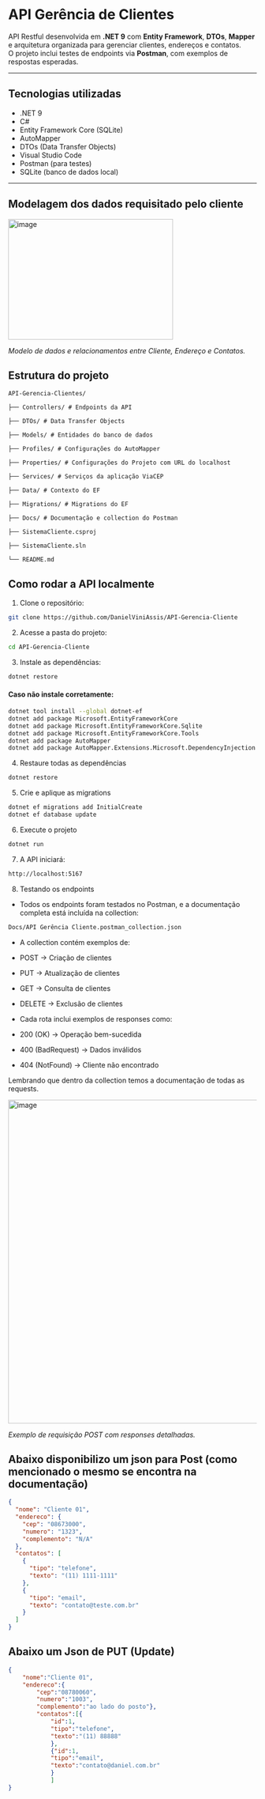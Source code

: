 ﻿# API Gerência de Clientes

API Restful desenvolvida em **.NET 9** com **Entity Framework**, **DTOs**, **Mapper** e arquitetura organizada para gerenciar clientes, endereços e contatos.  
O projeto inclui testes de endpoints via **Postman**, com exemplos de respostas esperadas.

---

## Tecnologias utilizadas

- .NET 9
- C#
- Entity Framework Core (SQLite)
- AutoMapper
- DTOs (Data Transfer Objects)
- Visual Studio Code
- Postman (para testes)
- SQLite (banco de dados local)

---

## Modelagem dos dados requisitado pelo cliente

<img width="334" height="244" alt="image" src="https://github.com/user-attachments/assets/3d5caf3d-f4ee-4a9e-9857-bf53a4d8b9ea" />

*Modelo de dados e relacionamentos entre Cliente, Endereço e Contatos.*

## Estrutura do projeto

    API-Gerencia-Clientes/

    ├── Controllers/ # Endpoints da API

    ├── DTOs/ # Data Transfer Objects

    ├── Models/ # Entidades do banco de dados

    ├── Profiles/ # Configurações do AutoMapper

    ├── Properties/ # Configurações do Projeto com URL do localhost

    ├── Services/ # Serviços da aplicação ViaCEP

    ├── Data/ # Contexto do EF

    ├── Migrations/ # Migrations do EF

    ├── Docs/ # Documentação e collection do Postman

    ├── SistemaCliente.csproj

    ├── SistemaCliente.sln

    └── README.md

## Como rodar a API localmente

1. Clone o repositório:
```bash
git clone https://github.com/DanielViniAssis/API-Gerencia-Cliente
```
2. Acesse a pasta do projeto:
```bash
cd API-Gerencia-Cliente
```
3. Instale as dependências:
```bash
dotnet restore
```
#### Caso não instale corretamente:
```bash
dotnet tool install --global dotnet-ef
dotnet add package Microsoft.EntityFrameworkCore
dotnet add package Microsoft.EntityFrameworkCore.Sqlite
dotnet add package Microsoft.EntityFrameworkCore.Tools
dotnet add package AutoMapper
dotnet add package AutoMapper.Extensions.Microsoft.DependencyInjection
```
4. Restaure todas as dependências 
```bash
dotnet restore
```

5. Crie e aplique as migrations
```bash
dotnet ef migrations add InitialCreate
dotnet ef database update
```

6. Execute o projeto
```bash
dotnet run
```

7. A API iniciará:
```bash
http://localhost:5167
```

8. Testando os endpoints

 - Todos os endpoints foram testados no Postman, e a documentação completa está incluída na collection:
```bash
Docs/API Gerência Cliente.postman_collection.json
```
* A collection contém exemplos de:

* POST → Criação de clientes

* PUT → Atualização de clientes

* GET → Consulta de clientes

* DELETE → Exclusão de clientes

* Cada rota inclui exemplos de responses como:

* 200 (OK) → Operação bem-sucedida

* 400 (BadRequest) → Dados inválidos

* 404 (NotFound) → Cliente não encontrado

Lembrando que dentro da collection temos a documentação de todas as requests.

<img width="759" height="655" alt="image" src="https://github.com/user-attachments/assets/9e42b835-2314-455b-ab52-175ffa2c7e3c" />

*Exemplo de requisição POST com responses detalhadas.*

## Abaixo disponibilizo um json para Post (como mencionado o mesmo se encontra na documentação)
```json
{
  "nome": "Cliente 01",
  "endereco": {
    "cep": "08673000",
    "numero": "1323",
    "complemento": "N/A"
  },
  "contatos": [
    {
      "tipo": "telefone",
      "texto": "(11) 1111-1111"
    },
    {
      "tipo": "email",
      "texto": "contato@teste.com.br"
    }
  ]
}
```

## Abaixo um Json de PUT (Update)
```json
{
    "nome":"Cliente 01",
    "endereco":{
        "cep":"08780060",
        "numero":"1003",
        "complemento":"ao lado do posto"},
        "contatos":[{
            "id":1,
            "tipo":"telefone",
            "texto":"(11) 88888"
            },
            {"id":1,
            "tipo":"email",
            "texto":"contato@daniel.com.br"
            }
            ]
}

```

